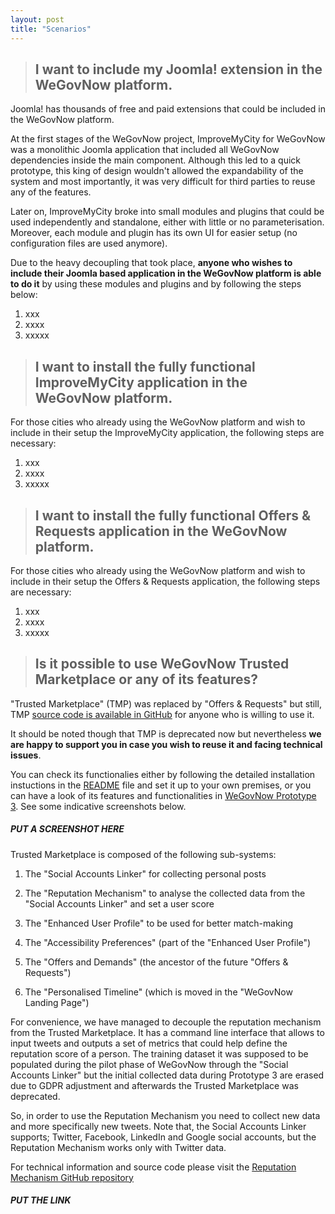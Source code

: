 ```yaml
---
layout: post
title: "Scenarios"
---
```

> ## I want to include my Joomla! extension in the WeGovNow platform.

Joomla! has thousands of free and paid extensions that could be included in the WeGovNow platform.

At the first stages of the WeGovNow project, ImproveMyCity for WeGovNow was a monolithic Joomla application that included all WeGovNow dependencies inside the main component. Although this led to a quick prototype, this king of design wouldn't allowed the expandability of the system and most importantly, it was very difficult for third parties to reuse any of the features.

Later on, ImproveMyCity broke into small modules and plugins that could be used independently and standalone, either with little or no parameterisation. Moreover, each module and plugin has its own UI for easier setup (no configuration files are used anymore).

Due to the heavy decoupling that took place, **anyone who wishes to include their Joomla based application in the WeGovNow platform is able to do it** by using these modules and plugins and by following the steps below:

1) xxx  
2) xxxx  
3) xxxxx  

> ## I want to install the fully functional ImproveMyCity application in the WeGovNow platform.

For those cities who already using the WeGovNow platform and wish to include in their setup the ImproveMyCity application, the following steps are necessary:

1) xxx  
2) xxxx  
3) xxxxx  

> ## I want to install the fully functional Offers & Requests application in the WeGovNow platform.

For those cities who already using the WeGovNow platform and wish to include in their setup the Offers & Requests application, the following steps are necessary:

1) xxx  
2) xxxx  
3) xxxxx  

> ## Is it possible to use WeGovNow Trusted Marketplace or any of its features?

"Trusted Marketplace" (TMP) was replaced by "Offers & Requests" but still, TMP [source code is available in GitHub](https://github.com/Infalia/tmp) for anyone who is willing to use it.

It should be noted though that TMP is deprecated now but nevertheless **we are happy to support you in case you wish to reuse it and facing technical issues**.

You can check its functionalies either by following the detailed installation instuctions in the [README](https://github.com/Infalia/tmp) file and set it up to your own premises, or you can have a look of its features and functionalities in [WeGovNow Prototype 3](https://pt3-tmp.infalia.com/profile/basic-info). See some indicative screenshots below.


##### PUT A SCREENSHOT HERE

Trusted Marketplace is composed of the following sub-systems: 

1) The "Social Accounts Linker" for collecting personal posts

2) The "Reputation Mechanism" to analyse the collected data from the "Social Accounts Linker" and set a user score

3) The "Enhanced User Profile" to be used for better match-making

4) The "Accessibility Preferences" (part of the "Enhanced User Profile")

5) The "Offers and Demands" (the ancestor of the future "Offers & Requests")

6) The "Personalised Timeline" (which is moved in the "WeGovNow Landing Page")

For convenience, we have managed to decouple the reputation mechanism from the Trusted Marketplace. It has a command line interface that allows to input tweets and outputs a set of metrics that could help define the reputation score of a person. The training dataset it was supposed to be populated during the pilot phase of WeGovNow through the "Social Accounts Linker" but the initial collected data during Prototype 3 are erased due to GDPR adjustment and afterwards the Trusted Marketplace was deprecated. 

So, in order to use the Reputation Mechanism you need to collect new data and more specifically new tweets. Note that, the Social Accounts Linker supports; Twitter, Facebook, LinkedIn and Google social accounts, but the Reputation Mechanism works only with Twitter data.

For technical information and source code please visit the [Reputation Mechanism GitHub repository](#)

##### PUT THE LINK